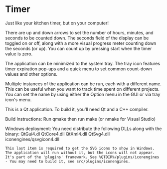 Timer
=====

Just like your kitchen timer, but on your computer!

There are up and down arrows to set the number of hours, minutes, and seconds to be counted down.
The seconds field of the display can be toggled on or off, along with a more visual progress meter counting down the seconds (or up).
You can count up by pressing start when the timer value is zero.

The application can be minimized to the system tray. The tray icon features timer expiration pop-ups and a quick menu to set common count-down values and other options.

Multiple instances of the application can be run, each with a different name.
This can be useful when you want to track time spent on different projects. 
You can set the name by using either the Option menu in the GUI or via tray icon's menu.

This is a Qt application. To build it, you'll need Qt and a C++ compiler.

Build Instructions:
	Run qmake then run make (or nmake for Visual Studio)

Windows deployment:
	You need distribute the following DLLs along with the binary:
	QtGui4.dl
	QtCore4.dll
	QtXml4.dll
	QtSvg4.dll
	iconengines/qsvgicon4.dll
	
	This last item is required to get the SVG icons to show in Windows. The application will run without it, but the icons will not appear.
	It's part of the 'plugins' framework. See %QTDIR%/plugins/iconengines - You may need to build it, see src/plugins/iconengines.
